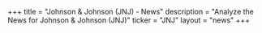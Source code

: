 +++
title = "Johnson & Johnson (JNJ) - News"
description = "Analyze the News for Johnson & Johnson (JNJ)"
ticker = "JNJ"
layout = "news"
+++

